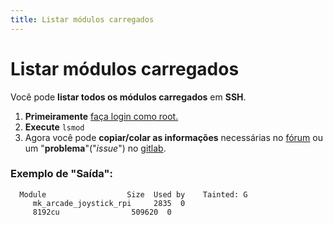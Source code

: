 ```yaml
---
title: Listar módulos carregados
---
```


# Listar módulos carregados

Você pode **listar todos os módulos carregados** em **SSH**.

1. **Primeiramente** [faça login como root.](https://recalbox.gitbook.io/tutorials/v/portugues/sistema/acesso/acesso-root-via-terminal)​
2. **Execute** `lsmod`
3. Agora você pode **copiar/colar as informações** necessárias no [fórum](https://forum.recalbox.com/) ou um "**problema**"\("_issue_"\) no [gitlab](https://gitlab.com/recalbox/recalbox/).

###  Exemplo de "Saída": <a id="exemple-de-output"></a>

```text
  Module                  Size  Used by    Tainted: G
     mk_arcade_joystick_rpi     2835  0
     8192cu                509620  0
```

